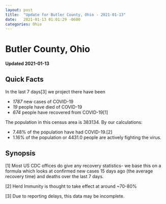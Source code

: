 ```yaml
---
layout: post
title:  "Update for Butler County, Ohio - 2021-01-13"
date:   2021-01-13 01:01:29 -0600
categories: Ohio
---
```


# Butler County, Ohio
#### Updated 2021-01-13

## Quick Facts

In the last 7 days[3] we project there have been
- *1787* new cases of COVID-19
- *19* people have died of COVID-19
- *674* people have recovered from COVID-19[1]

The population in this census area is 383134. By our calculations:
- 7.48% of the population have had COVID-19.[2]
- 1.16% of the population or 4431.0 people are actively fighting the virus.

## Synopsis




[1] Most US CDC offices do give any recovery statistics- we base this on a formula which looks at confirmed new cases
15 days ago (the average recovery time) and deaths over the last 7 days.

[2] Herd Immunity is thought to take effect at around ~70-80%

[3] Due to reporting delays, this data may be incomplete.
 
    